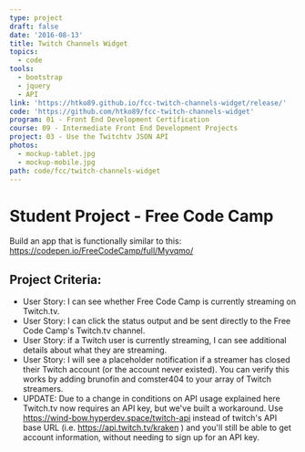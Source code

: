 ```yaml
---
type: project
draft: false
date: '2016-08-13'
title: Twitch Channels Widget
topics:
  - code
tools:
  - bootstrap
  - jquery
  - API
link: 'https://htko89.github.io/fcc-twitch-channels-widget/release/'
code: 'https://github.com/htko89/fcc-twitch-channels-widget'
program: 01 - Front End Development Certification
course: 09 - Intermediate Front End Development Projects
project: 03 - Use the Twitchtv JSON API
photos:
  - mockup-tablet.jpg
  - mockup-mobile.jpg
path: code/fcc/twitch-channels-widget
---
```

# Student Project - Free Code Camp
Build an app that is functionally similar to this: https://codepen.io/FreeCodeCamp/full/Myvqmo/

## Project Criteria:
* User Story: I can see whether Free Code Camp is currently streaming on Twitch.tv.
* User Story: I can click the status output and be sent directly to the Free Code Camp's Twitch.tv channel.
* User Story: if a Twitch user is currently streaming, I can see additional details about what they are streaming.
* User Story: I will see a placeholder notification if a streamer has closed their Twitch account (or the account never existed). You can verify this works by adding brunofin and comster404 to your array of Twitch streamers.
* UPDATE: Due to a change in conditions on API usage explained here Twitch.tv now requires an API key, but we've built a workaround. Use https://wind-bow.hyperdev.space/twitch-api instead of twitch's API base URL (i.e. https://api.twitch.tv/kraken ) and you'll still be able to get account information, without needing to sign up for an API key.
